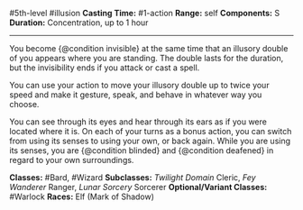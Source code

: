 #5th-level #illusion
**Casting Time:** #1-action
**Range:** self
**Components:** S
**Duration:** Concentration, up to 1 hour

---

You become {@condition invisible} at the same time that an illusory double of you appears where you are standing. The double lasts for the duration, but the invisibility ends if you attack or cast a spell.

You can use your action to move your illusory double up to twice your speed and make it gesture, speak, and behave in whatever way you choose.

You can see through its eyes and hear through its ears as if you were located where it is. On each of your turns as a bonus action, you can switch from using its senses to using your own, or back again. While you are using its senses, you are {@condition blinded} and {@condition deafened} in regard to your own surroundings.


**Classes:** #Bard, #Wizard
**Subclasses:** *Twilight Domain* Cleric, *Fey Wanderer* Ranger, *Lunar Sorcery* Sorcerer
**Optional/Variant Classes:** #Warlock
**Races:** Elf (Mark of Shadow)
